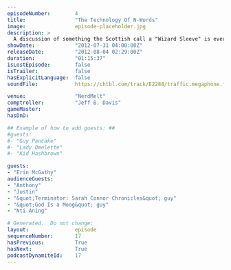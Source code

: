 ```yaml
---
episodeNumber:        4
title:                "The Technology Of N-Words"
image:                episode-placeholder.jpg
description: >
  A discussion of something the Scottish call a "Wizard Sleeve" is ever-so-briefly interrupted by racism, robots, and a visit from something Erin McGathy calls a "game corner."
showDate:             "2012-07-31 04:00:00Z"
releaseDate:          "2012-08-04 02:29:00Z"
duration:             "01:15:37"
isLostEpisode:        false
isTrailer:            false
hasExplicitLanguage:  false
soundFile:            https://chtbl.com/track/E2288/traffic.megaphone.fm/STA2303221881.mp3?updated=1555700005

venue:                "NerdMelt"
comptroller:          "Jeff B. Davis"
gameMaster:           
hasDnD:               

## Example of how to add guests: ##
#guests:
#- "Guy Pancake"
#- "Lady Omelette"
#- "Kid Hashbrown"

guests:
- "Erin McGathy"
audienceGuests:
- "Anthony"
- "Justin"
- "&quot;Terminator: Sarah Connor Chronicles&quot; guy"
- "&quot;God Is a Moog&quot; guy"
- "Nti Aning"

# Generated.  Do not change:
layout:               episode
sequenceNumber:       17
hasPrevious:          True
hasNext:              True
podcastDynamiteId:    17
---
```


<!-- The episode description will be rendered here -->
<!-- Add your content below here -->

